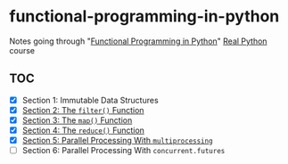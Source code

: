 # functional-programming-in-python

Notes going through "[Functional Programming in Python][course]" [Real Python][realpython] course

## TOC

- [x] Section 1: Immutable Data Structures
- [x] [Section 2: The `filter()` Function](src/section2.ipynb)
- [x] [Section 3: The `map()` Function](src/section3.ipynb)
- [x] [Section 4: The `reduce()` Function](src/section4.ipynb)
- [x] [Section 5: Parallel Processing With `multiprocessing`](src/section5.py)
- [ ] Section 6: Parallel Processing With `concurrent.futures`

[course]: https://realpython.com/courses/functional-programming-python/
[realpython]: https://realpython.com/
